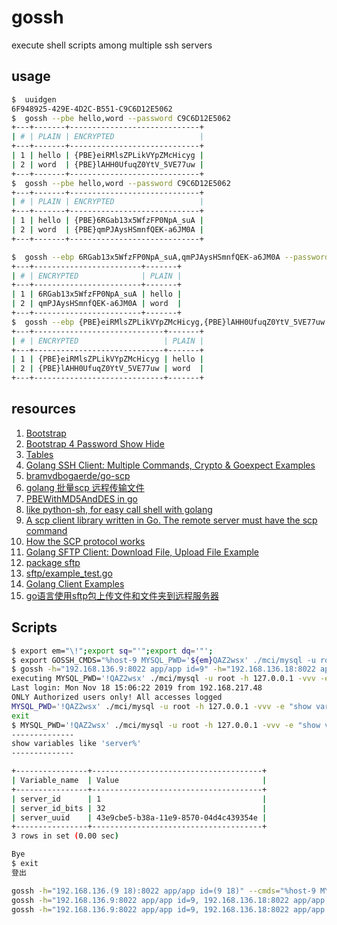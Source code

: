 # gossh
execute shell scripts among multiple ssh servers

## usage

```bash
$  uuidgen
6F948925-429E-4D2C-B551-C9C6D12E5062
$  gossh --pbe hello,word --password C9C6D12E5062
+---+-------+-----------------------------+
| # | PLAIN | ENCRYPTED                   |
+---+-------+-----------------------------+
| 1 | hello | {PBE}eiRMlsZPLikVYpZMcHicyg |
| 2 | word  | {PBE}lAHH0UfuqZ0YtV_5VE77uw |
+---+-------+-----------------------------+
$  gossh --pbe hello,word --password C9C6D12E5062
+---+-------+-----------------------------+
| # | PLAIN | ENCRYPTED                   |
+---+-------+-----------------------------+
| 1 | hello | {PBE}6RGab13x5WfzFP0NpA_suA |
| 2 | word  | {PBE}qmPJAysHSmnfQEK-a6JM0A |
+---+-------+-----------------------------+

$  gossh --ebp 6RGab13x5WfzFP0NpA_suA,qmPJAysHSmnfQEK-a6JM0A --password C9C6D12E5062
+---+------------------------+-------+
| # | ENCRYPTED              | PLAIN |
+---+------------------------+-------+
| 1 | 6RGab13x5WfzFP0NpA_suA | hello |
| 2 | qmPJAysHSmnfQEK-a6JM0A | word  |
+---+------------------------+-------+
$  gossh --ebp {PBE}eiRMlsZPLikVYpZMcHicyg,{PBE}lAHH0UfuqZ0YtV_5VE77uw --password C9C6D12E5062
+---+-----------------------------+-------+
| # | ENCRYPTED                   | PLAIN |
+---+-----------------------------+-------+
| 1 | {PBE}eiRMlsZPLikVYpZMcHicyg | hello |
| 2 | {PBE}lAHH0UfuqZ0YtV_5VE77uw | word  |
+---+-----------------------------+-------+
```


## resources

1. [Bootstrap](https://getbootstrap.com/)
1. [Bootstrap 4 Password Show Hide](https://codepen.io/Qanser/pen/dVRGJv)
1. [Tables](https://getbootstrap.com/docs/4.3/content/tables/)
1. [Golang SSH Client: Multiple Commands, Crypto & Goexpect Examples](http://networkbit.ch/golang-ssh-client/)
1. [bramvdbogaerde/go-scp](https://github.com/bramvdbogaerde/go-scp)
1. [golang 批量scp 远程传输文件](https://www.jianshu.com/p/f9d6dfefb63d)
1. [PBEWithMD5AndDES in go](https://github.com/LucasSloan/passwordbasedencryption)
1. [like python-sh, for easy call shell with golang](https://github.com/codeskyblue/go-sh)
1. [A scp client library written in Go. The remote server must have the scp command](https://github.com/hnakamur/go-scp)
1. [How the SCP protocol works](https://chuacw.ath.cx/blogs/chuacw/archive/2019/02/04/how-the-scp-protocol-works.aspx)
1. [Golang SFTP Client: Download File, Upload File Example](http://networkbit.ch/golang-sftp-client/)
1. [package sftp](https://godoc.org/github.com/pkg/sftp)
1. [sftp/example_test.go](https://github.com/pkg/sftp/blob/master/example_test.go)
1. [Golang Client Examples](https://golang.hotexamples.com/examples/github.com.pkg.sftp/Client/-/golang-client-class-examples.html)
1. [go语言使用sftp包上传文件和文件夹到远程服务器](https://blog.csdn.net/fu_qin/article/details/78741854)



## Scripts

```bash
$ export em="\!";export sq="'";export dq='"';
$ export GOSSH_CMDS="%host-9 MYSQL_PWD='${em}QAZ2wsx' ./mci/mysql -u root -h 127.0.0.1 -vvv -e ${dq}show variables like 'server%'${dq}"
$ gossh -h="192.168.136.9:8022 app/app id=9" -h="192.168.136.18:8022 app/app id=18"
executing MYSQL_PWD='!QAZ2wsx' ./mci/mysql -u root -h 127.0.0.1 -vvv -e "show variables like 'server%'" on hosts [192.168.136.9:8022]
Last login: Mon Nov 18 15:06:22 2019 from 192.168.217.48
ONLY Authorized users only! All accesses logged
MYSQL_PWD='!QAZ2wsx' ./mci/mysql -u root -h 127.0.0.1 -vvv -e "show variables like 'server%'"
exit
$ MYSQL_PWD='!QAZ2wsx' ./mci/mysql -u root -h 127.0.0.1 -vvv -e "show variables like 'server%'"
--------------
show variables like 'server%'
--------------

+----------------+--------------------------------------+
| Variable_name  | Value                                |
+----------------+--------------------------------------+
| server_id      | 1                                    |
| server_id_bits | 32                                   |
| server_uuid    | 43e9cbe5-b38a-11e9-8570-04d4c439354e |
+----------------+--------------------------------------+
3 rows in set (0.00 sec)

Bye
$ exit
登出
```

```bash
gossh -h="192.168.136.(9 18):8022 app/app id=(9 18)" --cmds="%host-9 MYSQL_PWD='\!QAZ2wsx' ./mci/mysql -u root -h 127.0.0.1 -vvv -e 'show slave status\G'"
gossh -h="192.168.136.9:8022 app/app id=9, 192.168.136.18:8022 app/app id=18" --cmds="%host-9 %ul ~/go/bin/linux_amd64/mci ./mci,%host-9 ./mci/mci -v"
gossh -h="192.168.136.9:8022 app/app id=9, 192.168.136.18:8022 app/app id=18" --cmds="%host-9 %dl ./mci/mci ."
```

